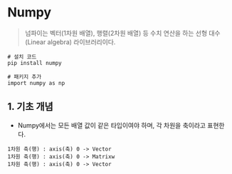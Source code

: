 # Numpy

> 넘파이는 벡터(1차원 배열), 행렬(2차원 배열) 등 수치 연산을 하는 선형 대수(Linear algebra) 라이브러리이다.
```
# 설치 코드
pip install numpy

# 패키지 추가
import numpy as np
```

## 1. 기초 개념
* Numpy에서는 모든 배열 값이 같은 타입이여야 하며, 각 차원을 축이라고 표현한다.
```
1차원 축(행) : axis(축) 0 -> Vector
1차원 축(행) : axis(축) 0 -> Matrixw
1차원 축(행) : axis(축) 0 -> Vector
``` 
